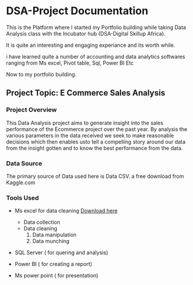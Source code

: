 # DSA-Project Documentation
This is the Platform where I started my Portfolio building while taking Data Analysis class with the Incubator hub (DSA-Digital Skillup Africa).

  It is quite an interesting and engaging experiance and its worth while.

  i have learned quite a number of accounting and data analytics softwares ranging from Ms excel, Pivot table, Sql, Power BI Etc

  Now to my portfolio building.

  ## Project Topic: E Commerce Sales Analysis

  ### Project Overview

  This Data Analysis project aims to generate insight into the sales performance of the Ecommerce project over the past year. By analysis the various parameters in the data received we seek to make reasonable decisions which then enables usto tell a compelling story around our data from the insight gotten and to know the best performance from the data. 
 
### Data Source
The primary source of Data used here is Data CSV. a free download from Kaggle.com

### Tools Used
- Ms excel for data cleaning [Download here](www.microsoft.com)

    - Data collection
    - Data cleaning
      1. Data manipulation
      2. Data munching
- SQL Server ( for quering and analysis)
- Power BI ( for creating a report)
- Ms power point ( for presentation)

